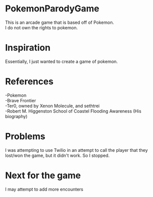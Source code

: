 # PokemonParodyGame
This is an arcade game that is based off of Pokemon.
<br>
I do not own the rights to pokemon.

# Inspiration
Essentially, I just wanted to create a game of pokemon.

# References
-Pokemon
<br>
-Brave Frontier
<br>
-Ter0, owned by Xenon Molecule, and sethtrei
<br>
-Robert M. Higgenston School of Coastel Flooding Awareness (His biography)

# Problems
I was attempting to use Twilio in an attempt to call the player that they lost/won the game, but it didn't work. So I stopped.

# Next for the game
I may attempt to add more encounters
